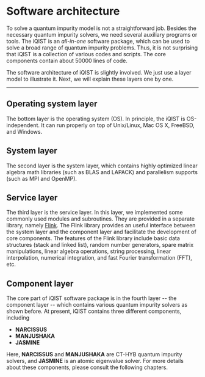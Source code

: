 # Software architecture

To solve a quantum impurity model is not a straightforward job. Besides the necessary quantum impurity solvers, we need several auxiliary programs or tools. The iQIST is an *all-in-one* software package, which can be used to solve a broad range of quantum impurity problems. Thus, it is not surprising that iQIST is a collection of various codes and scripts. The core components contain about 50000 lines of code.

The software architecture of iQIST is slightly involved. We just use a layer model to illustrate it. Next, we will explain these layers one by one.

---

## Operating system layer

The bottom layer is the operating system (OS). In principle, the iQIST is OS-independent. It can run properly on top of Unix/Linux, Mac OS X, FreeBSD, and Windows.

## System layer

The second layer is the system layer, which contains highly optimized linear algebra math libraries (such as BLAS and LAPACK) and parallelism supports (such as MPI and OpenMP).

## Service layer

The third layer is the service layer. In this layer, we implemented some commonly used modules and subroutines. They are provided in a separate library, namely [Flink](https://github.com/huangli712/Flink). The Flink library provides an useful interface between the system layer and the component layer and facilitate the development of core components. The features of the Flink library include basic data structures (stack and linked list), random number generators, spare matrix manipulations, linear algebra operations, string processing, linear interpolation, numerical integration, and fast Fourier transformation (FFT), etc.

## Component layer

The core part of iQIST software package is in the fourth layer -- the component layer -- which contains various quantum impurity solvers as shown before. At present, iQIST contains three different components, including

* **NARCISSUS**
* **MANJUSHAKA**
* **JASMINE**

Here, **NARCISSUS** and **MANJUSHAKA** are CT-HYB quantum impurity solvers, and **JASMINE** is an atomic eigenvalue solver. For more details about these components, please consult the following chapters.
